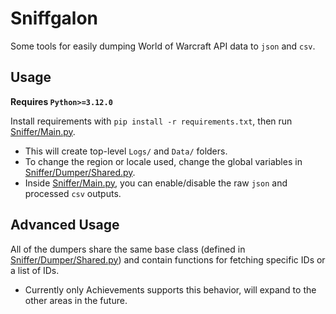 # Sniffgalon

Some tools for easily dumping World of Warcraft API data to `json` and `csv`.

## Usage

**Requires `Python>=3.12.0`**

Install requirements with `pip install -r requirements.txt`, then run [Sniffer/Main.py](https://github.com/Ghostopheles/Sniffgalon/blob/master/Sniffer/Main.py).
* This will create top-level `Logs/` and `Data/` folders.
* To change the region or locale used, change the global variables in [Sniffer/Dumper/Shared.py](https://github.com/Ghostopheles/Sniffgalon/blob/master/Sniffer/Dumper/Shared.py).
* Inside [Sniffer/Main.py](https://github.com/Ghostopheles/Sniffgalon/blob/master/Sniffer/Main.py), you can enable/disable the raw `json` and processed `csv` outputs.

## Advanced Usage

All of the dumpers share the same base class (defined in [Sniffer/Dumper/Shared.py](https://github.com/Ghostopheles/Sniffgalon/blob/master/Sniffer/Dumper/Shared.py)) and contain functions for fetching specific IDs or a list of IDs.
* Currently only Achievements supports this behavior, will expand to the other areas in the future.
